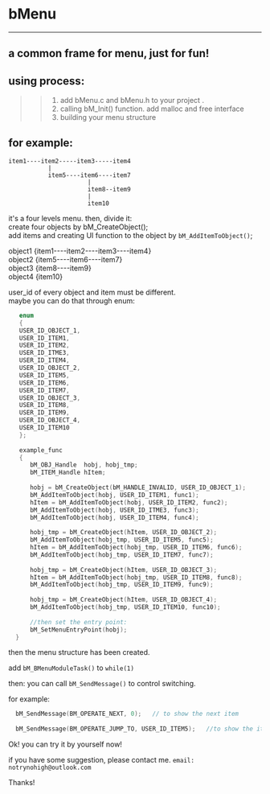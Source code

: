 # bMenu
---------
a common frame for  menu, just for fun!
--------
using process:
--------
>>1. add bMenu.c and bMenu.h to your project .<br>
>>2. calling bM_Init() function. add malloc and free interface<br>
>>3. building your menu structure<br>

for example:<br>
----------


    item1----item2-----item3-----item4
               |
               item5----item6----item7
                          |
                          item8--item9
                          |
                          item10
  it's a four levels menu. then, divide it:<br>
  create four objects by bM_CreateObject();<br>
  add items and creating UI function to the object by `bM_AddItemToObject()`;<br>
  
  object1 {item1----item2----item3----item4}<br>
  object2 {item5----item6----item7}<br>
  object3 {item8----item9}<br>
  object4 {item10}<br>
  
 
 user_id of every object and item must be different.<br>
 maybe you can do that through enum:<br>
```C
   enum
   {
   USER_ID_OBJECT_1,
   USER_ID_ITEM1,
   USER_ID_ITEM2,
   USER_ID_ITME3,
   USER_ID_ITEM4,
   USER_ID_OBJECT_2,
   USER_ID_ITEM5,
   USER_ID_ITEM6,
   USER_ID_ITEM7,
   USER_ID_OBJECT_3,
   USER_ID_ITEM8,
   USER_ID_ITEM9,
   USER_ID_OBJECT_4,
   USER_ID_ITEM10
   };
   
   example_func
   {
      bM_OBJ_Handle  hobj, hobj_tmp;
      bM_ITEM_Handle hItem;
      
      hobj = bM_CreateObject(bM_HANDLE_INVALID, USER_ID_OBJECT_1);
      bM_AddItemToObject(hobj, USER_ID_ITEM1, func1);
      hItem = bM_AddItemToObject(hobj, USER_ID_ITEM2, func2);
      bM_AddItemToObject(hobj, USER_ID_ITME3, func3);
      bM_AddItemToObject(hobj, USER_ID_ITEM4, func4);
      
      hobj_tmp = bM_CreateObject(hItem, USER_ID_OBJECT_2);
      bM_AddItemToObject(hobj_tmp, USER_ID_ITEM5, func5);
      hItem = bM_AddItemToObject(hobj_tmp, USER_ID_ITEM6, func6);
      bM_AddItemToObject(hobj_tmp, USER_ID_ITEM7, func7);  
  
      hobj_tmp = bM_CreateObject(hItem, USER_ID_OBJECT_3);
      hItem = bM_AddItemToObject(hobj_tmp, USER_ID_ITEM8, func8);
      bM_AddItemToObject(hobj_tmp, USER_ID_ITEM9, func9);
 
      hobj_tmp = bM_CreateObject(hItem, USER_ID_OBJECT_4);
      bM_AddItemToObject(hobj_tmp, USER_ID_ITEM10, func10); 
      
      //then set the entry point:
      bM_SetMenuEntryPoint(hobj);      
  }
 ``` 
  then the menu structure has been created.
  
  add `bM_BMenuModuleTask()`  to `while(1)`
  
  then:
  you can call `bM_SendMessage()` to control switching.
  
  for example:
```c  
  bM_SendMessage(BM_OPERATE_NEXT, 0);   // to show the next item 
  
  bM_SendMessage(BM_OPERATE_JUMP_TO, USER_ID_ITEM5);   //to show the item5
```  
  
  
  Ok! you can try it by yourself now!
  
  if you have some suggestion, please contact me.
  `email: notrynohigh@outlook.com`
  
  
  Thanks! 








